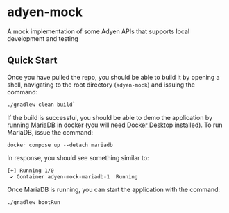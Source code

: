 # adyen-mock
A mock implementation of some Adyen APIs that supports local development and testing

## Quick Start
Once you have pulled the repo, you should be able to build it by opening a shell, navigating to the root directory (`adyen-mock`) and issuing the command:
```
./gradlew clean build`
```

If the build is successful, you should be able to demo the application by running [MariaDB](https://mariadb.org/) in docker (you will need [Docker Desktop](https://www.docker.com/) installed).  To run MariaDB, issue the command:
```
docker compose up --detach mariadb
```
In response, you should see something similar to:
```
[+] Running 1/0
 ✔ Container adyen-mock-mariadb-1  Running
 ```
 
 Once MariaDB is running, you can start the application with the command:
 ```
 ./gradlew bootRun
 ```